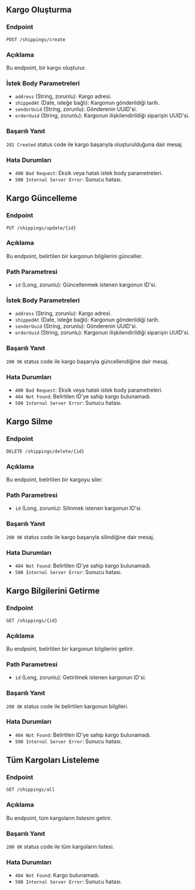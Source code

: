 ## Kargo Oluşturma

### Endpoint
`POST /shippings/create`

### Açıklama
Bu endpoint, bir kargo oluşturur.

### İstek Body Parametreleri
- `address` (String, zorunlu): Kargo adresi.
- `shippedAt` (Date, isteğe bağlı): Kargonun gönderildiği tarih.
- `senderUuid` (String, zorunlu): Gönderenin UUID'si.
- `orderUuid` (String, zorunlu): Kargonun ilişkilendirildiği siparişin UUID'si.

### Başarılı Yanıt
`201 Created` status code ile kargo başarıyla oluşturulduğuna dair mesaj.

### Hata Durumları
- `400 Bad Request`: Eksik veya hatalı istek body parametreleri.
- `500 Internal Server Error`: Sunucu hatası.

## Kargo Güncelleme

### Endpoint
`PUT /shippings/update/{id}`

### Açıklama
Bu endpoint, belirtilen bir kargonun bilgilerini günceller.

### Path Parametresi
- `id` (Long, zorunlu): Güncellenmek istenen kargonun ID'si.

### İstek Body Parametreleri
- `address` (String, zorunlu): Kargo adresi.
- `shippedAt` (Date, isteğe bağlı): Kargonun gönderildiği tarih.
- `senderUuid` (String, zorunlu): Gönderenin UUID'si.
- `orderUuid` (String, zorunlu): Kargonun ilişkilendirildiği siparişin UUID'si.

### Başarılı Yanıt
`200 OK` status code ile kargo başarıyla güncellendiğine dair mesaj.

### Hata Durumları
- `400 Bad Request`: Eksik veya hatalı istek body parametreleri.
- `404 Not Found`: Belirtilen ID'ye sahip kargo bulunamadı.
- `500 Internal Server Error`: Sunucu hatası.

## Kargo Silme

### Endpoint
`DELETE /shippings/delete/{id}`

### Açıklama
Bu endpoint, belirtilen bir kargoyu siler.

### Path Parametresi
- `id` (Long, zorunlu): Silinmek istenen kargonun ID'si.

### Başarılı Yanıt
`200 OK` status code ile kargo başarıyla silindiğine dair mesaj.

### Hata Durumları
- `404 Not Found`: Belirtilen ID'ye sahip kargo bulunamadı.
- `500 Internal Server Error`: Sunucu hatası.

## Kargo Bilgilerini Getirme

### Endpoint
`GET /shippings/{id}`

### Açıklama
Bu endpoint, belirtilen bir kargonun bilgilerini getirir.

### Path Parametresi
- `id` (Long, zorunlu): Getirilmek istenen kargonun ID'si.

### Başarılı Yanıt
`200 OK` status code ile belirtilen kargonun bilgileri.

### Hata Durumları
- `404 Not Found`: Belirtilen ID'ye sahip kargo bulunamadı.
- `500 Internal Server Error`: Sunucu hatası.

## Tüm Kargoları Listeleme

### Endpoint
`GET /shippings/all`

### Açıklama
Bu endpoint, tüm kargoların listesini getirir.

### Başarılı Yanıt
`200 OK` status code ile tüm kargoların listesi.

### Hata Durumları
- `404 Not Found`: Kargo bulunamadı.
- `500 Internal Server Error`: Sunucu hatası.
